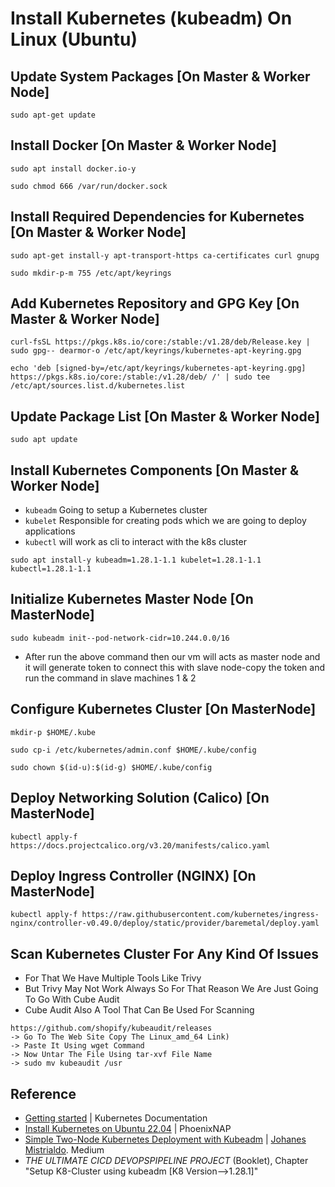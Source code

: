 # Install Kubernetes (kubeadm) On Linux (Ubuntu)

## Update System Packages [On Master & Worker Node]

```
sudo apt-get update
```

## Install Docker [On Master & Worker Node]
```
sudo apt install docker.io-y

sudo chmod 666 /var/run/docker.sock
```

## Install Required Dependencies for Kubernetes [On Master & Worker Node]
```
sudo apt-get install-y apt-transport-https ca-certificates curl gnupg

sudo mkdir-p-m 755 /etc/apt/keyrings
```

## Add Kubernetes Repository and GPG Key [On Master & Worker Node]
```
curl-fsSL https://pkgs.k8s.io/core:/stable:/v1.28/deb/Release.key | sudo gpg-- dearmor-o /etc/apt/keyrings/kubernetes-apt-keyring.gpg

echo 'deb [signed-by=/etc/apt/keyrings/kubernetes-apt-keyring.gpg] https://pkgs.k8s.io/core:/stable:/v1.28/deb/ /' | sudo tee /etc/apt/sources.list.d/kubernetes.list
```

## Update Package List [On Master & Worker Node]
``` 
sudo apt update
```

## Install Kubernetes Components [On Master & Worker Node]
- ```kubeadm``` Going to setup a Kubernetes cluster
- ```kubelet``` Responsible for creating pods which we are going to deploy applications
- ```kubectl``` will work as cli to interact with the k8s cluster
```
sudo apt install-y kubeadm=1.28.1-1.1 kubelet=1.28.1-1.1 kubectl=1.28.1-1.1
```

## Initialize Kubernetes Master Node [On MasterNode]
```
sudo kubeadm init--pod-network-cidr=10.244.0.0/16
```
- After run the above command then our vm will acts as master node and it will generate token to connect this with slave node-copy the token and run the command in slave machines 1 & 2

## Configure Kubernetes Cluster [On MasterNode]
```
mkdir-p $HOME/.kube

sudo cp-i /etc/kubernetes/admin.conf $HOME/.kube/config

sudo chown $(id-u):$(id-g) $HOME/.kube/config
```

## Deploy Networking Solution (Calico) [On MasterNode]
```
kubectl apply-f https://docs.projectcalico.org/v3.20/manifests/calico.yaml
```
 
## Deploy Ingress Controller (NGINX) [On MasterNode]
```
kubectl apply-f https://raw.githubusercontent.com/kubernetes/ingress-nginx/controller-v0.49.0/deploy/static/provider/baremetal/deploy.yaml
```

## Scan Kubernetes Cluster For Any Kind Of Issues
- For That We Have Multiple Tools Like Trivy
- But Trivy May Not Work Always So For That Reason We Are Just Going To Go With Cube Audit
- Cube Audit  Also A Tool That Can Be Used For Scanning

```
https://github.com/shopify/kubeaudit/releases
-> Go To The Web Site Copy The Linux_amd_64 Link)
-> Paste It Using wget Command
-> Now Untar The File Using tar-xvf File Name
-> sudo mv kubeaudit /usr
```

## Reference
- [Getting started](https://kubernetes.io/docs/setup/) | Kubernetes Documentation 
- [Install Kubernetes on Ubuntu 22.04](https://phoenixnap.com/kb/install-kubernetes-on-ubuntu) | PhoenixNAP
- [Simple Two-Node Kubernetes Deployment with Kubeadm](https://medium.com/@johanesmistrialdo/simple-2-node-kubernetes-deployment-with-kubeadm-bb9b3385b950) | [Johanes Mistrialdo](https://medium.com/@johanesmistrialdo). Medium
- *THE ULTIMATE CICD DEVOPSPIPELINE PROJECT* (Booklet), Chapter "Setup K8-Cluster using kubeadm [K8 Version-->1.28.1]"
